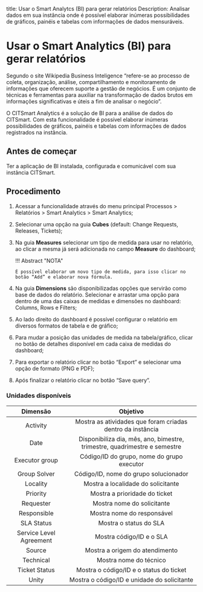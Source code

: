title: Usar o Smart Analytcs (BI) para gerar relatórios
Description: Analisar dados em sua instância onde é possível elaborar inúmeras possibilidades de gráficos, painéis e tabelas com informações de dados mensuráveis.
# Usar o Smart Analytics (BI) para gerar relatórios


Segundo o site Wikipedia Business Inteligence “refere-se ao processo de coleta,
organização, análise, compartilhamento e monitoramento de informações que
oferecem suporte a gestão de negócios. É um conjunto de técnicas e ferramentas
para auxiliar na transformação de dados brutos em informações significativas e
úteis a fim de analisar o negócio”.

O CITSmart Analytics é a solução de BI para a análise de dados do CITSmart. Com esta funcionalidade é possível elaborar inúmeras possibilidades de gráficos, painéis e tabelas com informações de dados registrados na instância.

Antes de começar
----------------

Ter a aplicação de BI instalada, configurada e comunicável com sua instância
CITSmart.

Procedimento
------------

1.  Acessar a funcionalidade através do menu principal Processos \> Relatórios
    \> Smart Analytics \> Smart Analytics;

2.  Selecionar uma opção na guia **Cubes** (default: Change Requests, Releases,
    Tickets);

3.  Na guia **Measures** selecionar um tipo de medida para usar no relatório, ao
    clicar a mesma já será adicionada no campo **Measure** do dashboard;


    !!! Abstract "NOTA"

        É possível elaborar um novo tipo de medida, para isso clicar no botão “Add” e elaborar nova fórmula.
        
    
1.  Na guia **Dimensions** são disponibilizadas opções que servirão como base de
    dados do relatório. Selecionar e arrastar uma opção para dentro de uma das
    caixas de medidas e dimensões no dashboard: Columns, Rows e Filters;

2.  Ao lado direito do dashboard é possível configurar o relatório em diversos
    formatos de tabela e de gráfico;

3.  Para mudar a posição das unidades de medida na tabela/gráfico, clicar no
    botão de detalhes disponível em cada caixa de medidas do dashboard;

4.  Para exportar o relatório clicar no botão “Export” e selecionar uma opção de
    formato (PNG e PDF);

5.  Após finalizar o relatório clicar no botão “Save query”.



### Unidades disponíveis

|             Dimensão            |                                      Objetivo                                     |
|:-------------------------------:|:---------------------------------------------------------------------------------:|
|             Activity            |            Mostra as atividades que   foram criadas dentro da instância           |
|               Date              |    Disponibiliza dia,   mês, ano, bimestre, trimestre, quadrimestre e semestre    |
|          Executor group         |                    Código/ID   do grupo, nome do grupo executor                   |
|           Group Solver          |                      Código/ID, nome do grupo   solucionador                      |
|             Locality            |                        Mostra a localidade do   solicitante                       |
|             Priority            |                          Mostra a prioridade do   ticket                          |
|            Requester            |                            Mostra nome do   solicitante                           |
|           Responsible           |                            Mostra nome do   responsável                           |
|            SLA Status           |                               Mostra o status do SLA                              |
|    Service Level   Agreement    |                              Mostra código/ID e o SLA                             |
|              Source             |                          Mostra   a origem do atendimento                         |
|            Technical            |                               Mostra nome do técnico                              |
|          Ticket Status          |                     Mostra o código/ID e o   status do ticket                     |
|              Unity              |                   Mostra   o código/ID e unidade do solicitante                   |




<!-- !!! tip "About"

    <b>Product/Version:</b> CITSmart | 9.00 &nbsp;&nbsp;
    <b>Updated:</b>02/28/2019 – Anna Martins
